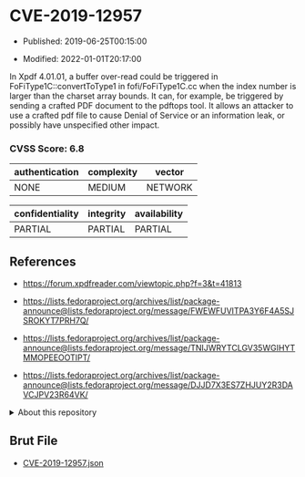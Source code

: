 # CVE-2019-12957

- Published: 2019-06-25T00:15:00

- Modified: 2022-01-01T20:17:00

In Xpdf 4.01.01, a buffer over-read could be triggered in FoFiType1C::convertToType1 in fofi/FoFiType1C.cc when the index number is larger than the charset array bounds. It can, for example, be triggered by sending a crafted PDF document to the pdftops tool. It allows an attacker to use a crafted pdf file to cause Denial of Service or an information leak, or possibly have unspecified other impact.

### CVSS Score: **6.8**

| authentication | complexity | vector |
| --- | --- | --- |
| NONE | MEDIUM | NETWORK |

| confidentiality | integrity | availability |
| --- | --- | --- |
| PARTIAL | PARTIAL | PARTIAL |

## References

* https://forum.xpdfreader.com/viewtopic.php?f=3&t=41813

* https://lists.fedoraproject.org/archives/list/package-announce@lists.fedoraproject.org/message/FWEWFUVITPA3Y6F4A5SJSROKYT7PRH7Q/

* https://lists.fedoraproject.org/archives/list/package-announce@lists.fedoraproject.org/message/TNIJWRYTCLGV35WGIHYTMMOPEEOOTIPT/

* https://lists.fedoraproject.org/archives/list/package-announce@lists.fedoraproject.org/message/DJJD7X3ES7ZHJUY2R3DAVCJPV23R64VK/

<details>
<summary>About this repository</summary> 

  This repository is part of the project [Live Hack CVE](https://github.com/Live-Hack-CVE). Main website can be found [www.live-hack.org](https://www.live-hack.org) 
  
  Made by [Sn0wAlice](https://github.com/Sn0wAlice) for the people that care about security and need to have a feed of the latest CVEs. Hope you enjoy it, don't forget to star the repo and follow me on [Twitter](https://twitter.com/Sn0wAlice) and [Github](https://github.com/Sn0wAlice). And that is my [personnal website](https://www.alice-snow.me/)

  - [Home Page](https://github.com/Live-Hack-CVE)
  - [Framework](https://github.com/Live-Hack-CVE/cve-framework)
  - [CVE database](https://github.com/Live-Hack-CVE/full_database)
  - [Changelog](https://github.com/Live-Hack-CVE/Changelog)
</details>

## Brut File

* [CVE-2019-12957.json](https://raw.githubusercontent.com/Live-Hack-CVE/full_database/main/cves/2019/CVE-2019-12957.json)

